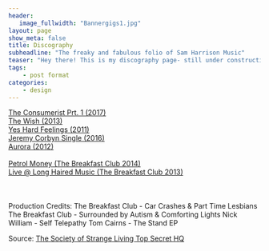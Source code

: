 ```yaml
---
header:
   image_fullwidth: "Bannergigs1.jpg"
layout: page
show_meta: false
title: Discography
subheadline: "The freaky and fabulous folio of Sam Harrison Music"
teaser: "Hey there! This is my discography page- still under construction as the crow flies, but on the way!!! "
tags:
    - post format
categories:
    - design 
---
```

<!--more-->
 <a href="https://www.kickstarter.com/projects/samharrison/the-consumerist-a-mini-musical-album">The Consumerist Prt. 1 (2017)</a><br>
  <a href="https://longhairedmusic.bandcamp.com/album/the-wish">The Wish (2013)</a><br>
 <a href="https://itunes.apple.com/us/album/yes-hard-feelings/id478052570">Yes Hard Feelings (2011)</a><br>
  <a href="https://itunes.apple.com/us/album/i-feel-like-jeremy-corbyn/id1133993821">Jeremy Corbyn Single (2016)</a><br>
  <a href="https://itunes.apple.com/us/album/salome-remastered/id784573815">Aurora (2012)</a><br><br>
  <a href="https://itunes.apple.com/us/album/petrol-money/id807599434">Petrol Money (The Breakfast Club 2014)</a><br>
    <a href="https://longhairedmusic.bandcamp.com/album/live-at-long-haired-music">Live @ Long Haired Music (The Breakfast Club 2013)</a><br>
<br><br><br>
Production Credits:
The Breakfast Club - Car Crashes & Part Time Lesbians
The Breakfast Club - Surrounded by Autism & Comforting Lights
Nick William - Self Telepathy
Tom Cairns - The Stand EP
  

Source: [The Society of Strange Living Top Secret HQ](https://www.youtube.com/watch?v=z5NtUWZCbQ4)
